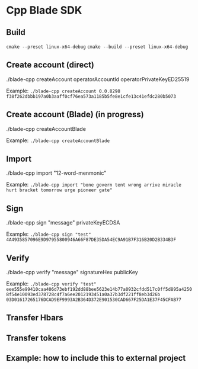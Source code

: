 # Cpp Blade SDK

## Build

`cmake --preset linux-x64-debug`
`cmake --build --preset linux-x64-debug`

## Create account (direct)

./blade-cpp createAccount operatorAccountId operatorPrivateKeyED25519

Example: `./blade-cpp createAccount 0.0.8298 f38f262dbbb197a0b3aaff0cf76ea573a1185b5fe8e1cfe13c41efdc280b5073`


## Create account (Blade) (in progress)

./blade-cpp createAccountBlade 

Example: `./blade-cpp createAccountBlade`

## Import

./blade-cpp import "12-word-menmonic" 

Example: `./blade-cpp import "bone govern tent wrong arrive miracle hurt bracket tomorrow urge pioneer gate"`

## Sign

./blade-cpp sign "message" privateKeyECDSA

Example: `./blade-cpp sign "test" 4A4935857096E9D97955800946A66F87DE35DA54EC9A91B7F316B20D2B334B3F`

## Verify

./blade-cpp verify "message" signatureHex publicKey

Example: `./blade-cpp verify "test" eee555e99410caa406d73ebf192dd88bee5623e14b77a0932cfdd517c0ff5d895a42508f54e10093ed378728c4f7a6ee2012193451a0a37b3df221ff8eb3d26b 03D01617265176DCAD9EF9993A2B364D372E901530CAD667F25DA1E37F45CFAB77`

## Transfer Hbars

## Transfer tokens

## Example: how to include this to external project 

